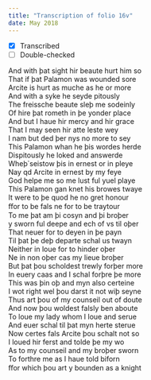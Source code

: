 ```yaml
---
title: "Transcription of folio 16v"
date: May 2018
---
```


- [X] Transcribed
- [ ] Double-checked

And with þat sight hir beaute hurt him so  
That if þat Palamon was wounded sore  
Arcite is hurt as muche as he or more  
And with a syke he seyde pitously  
The freissche beaute sleþ me sodeinly  
Of hire þat rometh in þe yonder place  
And but I haue hir mercy and hir grace  
That I may seen hir atte leste wey  
I nam but ded þer nys no more to sey  
This Palamon whan he þis wordes herde  
Dispitously he loked and answerde  
Wheþ&#777; seistow þis in ernest or in pleye  
Nay qd Arcite in ernest by my feye  
God helpe me so me lust ful yuel playe  
This Palamon gan knet his browes twaye  
It were to þe quod he no gret honour  
ﬀor to be fals ne for to be traytour  
To me þat am þi cosyn and þi broþer  
y sworn ful deepe and ech of vs til oþer  
That neuer for to deyen in þe payn  
Til þat þe deþ departe schal us twayn  
Neither in loue for to hinder oþer  
Ne in non oþer cas my lieue broþer  
But þat þou scholdest trewly forþer more  
In euery caas and I schal forþre þe more  
This was þin oþ and myn also certeine  
I wot right wel þou darst it not wiþ seyne  
Thus art þou of my counseil out of doute  
And now þou woldest falsly ben aboute  
To loue my lady whom I loue and serue  
And euer schal til þat myn herte sterue  
Now certes fals Arcite þou schalt not so  
I loued hir ferst and tolde þe my wo  
As to my counseil and my broþer sworn  
To forthre me as I haue told biforn  
ﬀor which þou art y bounden as a knight  
